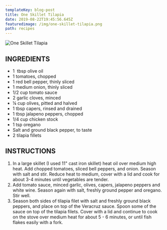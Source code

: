 ```yaml
---
templateKey: blog-post
title: One Skillet Tilapia
date: 2019-08-22T19:45:56.645Z
featuredimage: /img/one-skillet-tilapia.png
path: recipes
---
```

![One Skillet Tilapia](/img/one-skillet-tilapia.png)
## INGREDIENTS

- 1  tbsp olive oil
- 1 tomatoes, chopped
- 1 red bell pepper, thinly sliced
- 1 medium onion, thinly sliced
- 1/2 cup tomato sauce
- 2 garlic cloves, minced
- ¼ cup olives, pitted and halved
- 1 tbsp capers, rinsed and drained
- 1 tbsp jalapeno peppers, chopped
- 1/4 cup chicken stock
- 1 tsp oregano
- Salt and ground black pepper, to taste
- 2 tilapia fillets

## INSTRUCTIONS

1. In a large skillet (I used 11" cast iron skillet) heat oil over medium high heat. Add chopped tomatoes, sliced bell peppers, and onion. Season with salt and stir. Reduce heat to medium, cover with a lid and cook for about 3-4 minutes until vegetables are tender.
2. Add tomato sauce, minced garlic, olives, capers, jalapeno peppers and white wine. Season again with salt, freshly ground pepper and oregano. Stir well.
3. Season both sides of tilapia filet with salt and freshly ground black peppers, and place on top of the Veracruz sauce. Spoon some of the sauce on top of the tilapia filets. Cover with a lid and continue to cook on the stove over medium heat for about 5 - 6 minutes, or until fish flakes easily with a fork.
